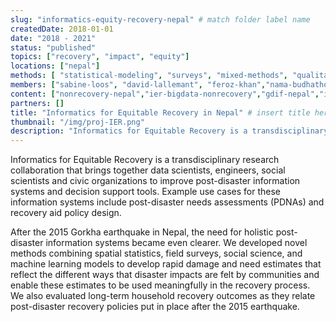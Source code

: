 ```yaml
---
slug: "informatics-equity-recovery-nepal" # match folder label name
createdDate: 2018-01-01
date: "2018 - 2021"
status: "published"
topics: ["recovery", "impact", "equity"]
locations: ["nepal"]
methods: [ "statistical-modeling", "surveys", "mixed-methods", "qualitative-methods"]
members: ["sabine-loos", "david-lallemant", "feroz-khan","nama-budhathoki", "jamie-mccaughey", "ritika-singh", "robert-banick"] # insert your slug here, e.g., "sabine-loos"
content: ["nonrecovery-nepal","ier-bigdata-nonrecovery","gdif-nepal","ier-nepal", "nhrm-converge", "usgs-esc", "ier-report", "afterquake-nepal", "Geo4Dev"]
partners: []
title: "Informatics for Equitable Recovery in Nepal" # insert title here
thumbnail: "/img/proj-IER.png"
description: "Informatics for Equitable Recovery is a transdisciplinary research collaboration that brings together data scientists, engineers, social scientists, and civic organizations to improve post-disaster information systems and decision support tools. " # insert a one sentence description here
---
```


Informatics for Equitable Recovery is a transdisciplinary research collaboration that brings together data scientists, engineers, social scientists and civic organizations to improve post-disaster information systems and decision support tools. Example use cases for these information systems include post-disaster needs assessments (PDNAs) and recovery aid policy design.

After the 2015 Gorkha earthquake in Nepal, the need for holistic post-disaster information systems became even clearer. We developed novel methods combining spatial statistics, field surveys, social science, and machine learning models to develop rapid damage and need estimates that reflect the different ways that disaster impacts are felt by communities and enable these estimates to be used meaningfully in the recovery process. We also evaluated long-term household recovery outcomes as they relate post-disaster recovery policies put in place after the 2015 earthquake.